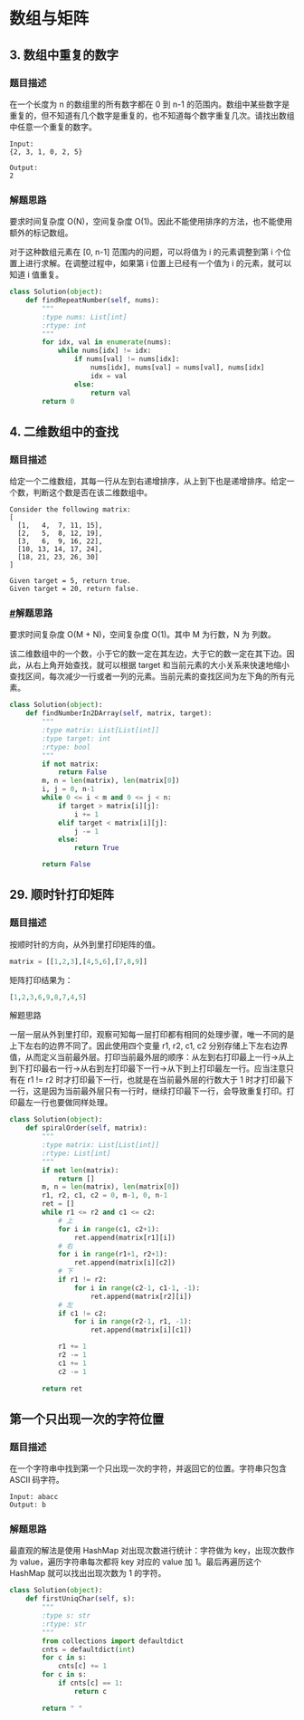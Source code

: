 # 数组与矩阵

## 3. 数组中重复的数字 <a id="_3-&#x6570;&#x7EC4;&#x4E2D;&#x91CD;&#x590D;&#x7684;&#x6570;&#x5B57;"></a>

### 题目描述 <a id="&#x9898;&#x76EE;&#x63CF;&#x8FF0;"></a>

在一个长度为 n 的数组里的所有数字都在 0 到 n-1 的范围内。数组中某些数字是重复的，但不知道有几个数字是重复的，也不知道每个数字重复几次。请找出数组中任意一个重复的数字。

```text
Input:
{2, 3, 1, 0, 2, 5}

Output:
2
```

### 解题思路 <a id="&#x89E3;&#x9898;&#x601D;&#x8DEF;"></a>

要求时间复杂度 O\(N\)，空间复杂度 O\(1\)。因此不能使用排序的方法，也不能使用额外的标记数组。

对于这种数组元素在 \[0, n-1\] 范围内的问题，可以将值为 i 的元素调整到第 i 个位置上进行求解。在调整过程中，如果第 i 位置上已经有一个值为 i 的元素，就可以知道 i 值重复。

```python
class Solution(object):
    def findRepeatNumber(self, nums):
        """
        :type nums: List[int]
        :rtype: int
        """
        for idx, val in enumerate(nums):
            while nums[idx] != idx:
                if nums[val] != nums[idx]:
                    nums[idx], nums[val] = nums[val], nums[idx]
                    idx = val
                else:
                    return val
        return 0
```

##  4. 二维数组中的查找 <a id="_4-&#x4E8C;&#x7EF4;&#x6570;&#x7EC4;&#x4E2D;&#x7684;&#x67E5;&#x627E;"></a>



### 题目描述 <a id="&#x9898;&#x76EE;&#x63CF;&#x8FF0;"></a>

给定一个二维数组，其每一行从左到右递增排序，从上到下也是递增排序。给定一个数，判断这个数是否在该二维数组中。

```text
Consider the following matrix:
[
  [1,   4,  7, 11, 15],
  [2,   5,  8, 12, 19],
  [3,   6,  9, 16, 22],
  [10, 13, 14, 17, 24],
  [18, 21, 23, 26, 30]
]

Given target = 5, return true.
Given target = 20, return false.
```

### [\#](http://www.cyc2018.xyz/%E7%AE%97%E6%B3%95/%E5%89%91%E6%8C%87%20Offer%20%E9%A2%98%E8%A7%A3/4.%20%E4%BA%8C%E7%BB%B4%E6%95%B0%E7%BB%84%E4%B8%AD%E7%9A%84%E6%9F%A5%E6%89%BE.html#%E8%A7%A3%E9%A2%98%E6%80%9D%E8%B7%AF)解题思路 <a id="&#x89E3;&#x9898;&#x601D;&#x8DEF;"></a>

要求时间复杂度 O\(M + N\)，空间复杂度 O\(1\)。其中 M 为行数，N 为 列数。

该二维数组中的一个数，小于它的数一定在其左边，大于它的数一定在其下边。因此，从右上角开始查找，就可以根据 target 和当前元素的大小关系来快速地缩小查找区间，每次减少一行或者一列的元素。当前元素的查找区间为左下角的所有元素。

```python
class Solution(object):
    def findNumberIn2DArray(self, matrix, target):
        """
        :type matrix: List[List[int]]
        :type target: int
        :rtype: bool
        """
        if not matrix:
            return False
        m, n = len(matrix), len(matrix[0])
        i, j = 0, n-1
        while 0 <= i < m and 0 <= j < n:
            if target > matrix[i][j]:
                i += 1
            elif target < matrix[i][j]:
                j -= 1
            else:
                return True

        return False
```

## 29. 顺时针打印矩阵 <a id="_29-&#x987A;&#x65F6;&#x9488;&#x6253;&#x5370;&#x77E9;&#x9635;"></a>

### 题目描述 <a id="&#x9898;&#x76EE;&#x63CF;&#x8FF0;"></a>

按顺时针的方向，从外到里打印矩阵的值。

```python
matrix = [[1,2,3],[4,5,6],[7,8,9]]
```

矩阵打印结果为：

```python
[1,2,3,6,9,8,7,4,5]
```

解题思路

一层一层从外到里打印，观察可知每一层打印都有相同的处理步骤，唯一不同的是上下左右的边界不同了。因此使用四个变量 r1, r2, c1, c2 分别存储上下左右边界值，从而定义当前最外层。打印当前最外层的顺序：从左到右打印最上一行-&gt;从上到下打印最右一行-&gt;从右到左打印最下一行-&gt;从下到上打印最左一行。应当注意只有在 r1 != r2 时才打印最下一行，也就是在当前最外层的行数大于 1 时才打印最下一行，这是因为当前最外层只有一行时，继续打印最下一行，会导致重复打印。打印最左一行也要做同样处理。

```python
class Solution(object):
    def spiralOrder(self, matrix):
        """
        :type matrix: List[List[int]]
        :rtype: List[int]
        """
        if not len(matrix):
            return []
        m, n = len(matrix), len(matrix[0])
        r1, r2, c1, c2 = 0, m-1, 0, n-1
        ret = []
        while r1 <= r2 and c1 <= c2:
            # 上
            for i in range(c1, c2+1):
                ret.append(matrix[r1][i])
            # 右
            for i in range(r1+1, r2+1):
                ret.append(matrix[i][c2])
            # 下
            if r1 != r2:
                for i in range(c2-1, c1-1, -1):
                    ret.append(matrix[r2][i])
            # 左
            if c1 != c2:
                for i in range(r2-1, r1, -1):
                    ret.append(matrix[i][c1])

            r1 += 1
            r2 -= 1
            c1 += 1
            c2 -= 1
        
        return ret
```

## 第一个只出现一次的字符位置 <a id="_50-&#x7B2C;&#x4E00;&#x4E2A;&#x53EA;&#x51FA;&#x73B0;&#x4E00;&#x6B21;&#x7684;&#x5B57;&#x7B26;&#x4F4D;&#x7F6E;"></a>

### 题目描述 <a id="&#x9898;&#x76EE;&#x63CF;&#x8FF0;"></a>

在一个字符串中找到第一个只出现一次的字符，并返回它的位置。字符串只包含 ASCII 码字符。

```text
Input: abacc
Output: b
```

### 解题思路 <a id="&#x89E3;&#x9898;&#x601D;&#x8DEF;"></a>

最直观的解法是使用 HashMap 对出现次数进行统计：字符做为 key，出现次数作为 value，遍历字符串每次都将 key 对应的 value 加 1。最后再遍历这个 HashMap 就可以找出出现次数为 1 的字符。

```python
class Solution(object):
    def firstUniqChar(self, s):
        """
        :type s: str
        :rtype: str
        """
        from collections import defaultdict
        cnts = defaultdict(int)
        for c in s:
            cnts[c] += 1
        for c in s:
            if cnts[c] == 1:
                return c
        
        return " "
```

